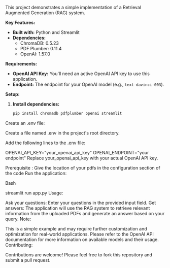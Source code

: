 
This project demonstrates a simple implementation of a Retrieval Augmented Generation (RAG) system. 

**Key Features:**

* **Built with:** Python and Streamlit
* **Dependencies:**
    * ChromaDB: 0.5.23
    * PDF Plumber: 0.11.4
    * OpenAI: 1.57.0

**Requirements:**

* **OpenAI API Key:** You'll need an active OpenAI API key to use this application.
* **Endpoint:** The endpoint for your OpenAI model (e.g., `text-davinci-003`).

**Setup:**

1. **Install dependencies:**
   ```bash
   pip install chromadb pdfplumber openai streamlit
Create an .env file:

Create a file named .env in the project's root directory.

Add the following lines to the .env file:

OPENAI_API_KEY="your_openai_api_key"
OPENAI_ENDPOINT="your endpoint" 
Replace your_openai_api_key with your actual OpenAI API key.

Prerequisite :
Give the location of your pdfs in the configuration section of the code
Run the application:

Bash

streamlit run app.py 
Usage:


Ask your questions: Enter your questions in the provided input field.
Get answers: The application will use the RAG system to retrieve relevant information from the uploaded PDFs and generate an answer based on your query.
Note:

This is a simple example and may require further customization and optimization for real-world applications.
Please refer to the OpenAI API documentation for more information on available models and their usage.
Contributing:

Contributions are welcome! Please feel free to fork this repository and submit a pull request.